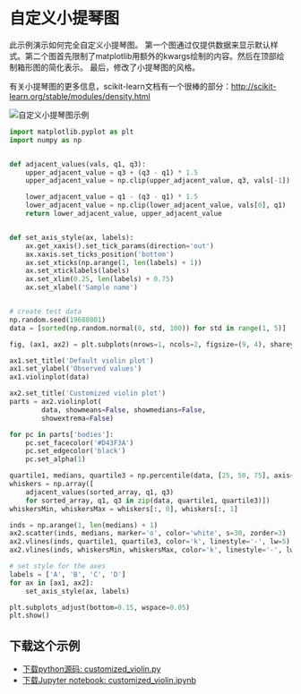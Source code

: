 # 自定义小提琴图

此示例演示如何完全自定义小提琴图。 第一个图通过仅提供数据来显示默认样式。第二个图首先限制了matplotlib用额外的kwargs绘制的内容。然后在顶部绘制箱形图的简化表示。 最后，修改了小提琴图的风格。

有关小提琴图的更多信息，scikit-learn文档有一个很棒的部分：http://scikit-learn.org/stable/modules/density.html

![自定义小提琴图示例](https://matplotlib.org/_images/sphx_glr_customized_violin_001.png)

```python
import matplotlib.pyplot as plt
import numpy as np


def adjacent_values(vals, q1, q3):
    upper_adjacent_value = q3 + (q3 - q1) * 1.5
    upper_adjacent_value = np.clip(upper_adjacent_value, q3, vals[-1])

    lower_adjacent_value = q1 - (q3 - q1) * 1.5
    lower_adjacent_value = np.clip(lower_adjacent_value, vals[0], q1)
    return lower_adjacent_value, upper_adjacent_value


def set_axis_style(ax, labels):
    ax.get_xaxis().set_tick_params(direction='out')
    ax.xaxis.set_ticks_position('bottom')
    ax.set_xticks(np.arange(1, len(labels) + 1))
    ax.set_xticklabels(labels)
    ax.set_xlim(0.25, len(labels) + 0.75)
    ax.set_xlabel('Sample name')


# create test data
np.random.seed(19680801)
data = [sorted(np.random.normal(0, std, 100)) for std in range(1, 5)]

fig, (ax1, ax2) = plt.subplots(nrows=1, ncols=2, figsize=(9, 4), sharey=True)

ax1.set_title('Default violin plot')
ax1.set_ylabel('Observed values')
ax1.violinplot(data)

ax2.set_title('Customized violin plot')
parts = ax2.violinplot(
        data, showmeans=False, showmedians=False,
        showextrema=False)

for pc in parts['bodies']:
    pc.set_facecolor('#D43F3A')
    pc.set_edgecolor('black')
    pc.set_alpha(1)

quartile1, medians, quartile3 = np.percentile(data, [25, 50, 75], axis=1)
whiskers = np.array([
    adjacent_values(sorted_array, q1, q3)
    for sorted_array, q1, q3 in zip(data, quartile1, quartile3)])
whiskersMin, whiskersMax = whiskers[:, 0], whiskers[:, 1]

inds = np.arange(1, len(medians) + 1)
ax2.scatter(inds, medians, marker='o', color='white', s=30, zorder=3)
ax2.vlines(inds, quartile1, quartile3, color='k', linestyle='-', lw=5)
ax2.vlines(inds, whiskersMin, whiskersMax, color='k', linestyle='-', lw=1)

# set style for the axes
labels = ['A', 'B', 'C', 'D']
for ax in [ax1, ax2]:
    set_axis_style(ax, labels)

plt.subplots_adjust(bottom=0.15, wspace=0.05)
plt.show()
```

## 下载这个示例
            
- [下载python源码: customized_violin.py](https://matplotlib.org/_downloads/customized_violin.py)
- [下载Jupyter notebook: customized_violin.ipynb](https://matplotlib.org/_downloads/customized_violin.ipynb)